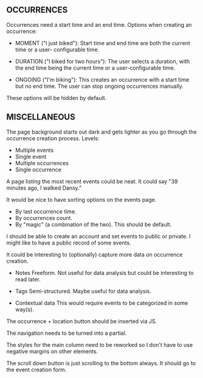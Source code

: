 OCCURRENCES
-----------

Occurrences need a start time and an end time. Options when creating
an occurrence:

  - MOMENT ("I just biked"):
    Start time and end time are both the current time or a user-
    configurable time.

  - DURATION ("I biked for two hours"):
    The user selects a duration, with the end time being the current
    time or a user-configurable time.

  - ONGOING ("I'm biking"):
    This creates an occurrence with a start time but no end time. The
    user can stop ongoing occurrences manually.

These options will be hidden by default.



MISCELLANEOUS
-------------

The page background starts out dark and gets lighter as you go
through the occurrence creation process. Levels:

  - Multiple events
  - Single event
  - Multiple occurrences
  - Single occurrence

A page listing the most recent events could be neat. It could say "39
minutes ago, I walked Dansy."

It would be nice to have sorting options on the events page.

  - By last occurrence time.
  - By occurrences count.
  - By "magic" (a combination of the two). This should be default.
  
I should be able to create an account and set events to public or
private. I might like to have a public record of some events.

It could be interesting to (optionally) capture more data on
occurrence creation.

  - Notes
    Freeform. Not useful for data analysis but could be interesting
    to read later.

  - Tags
    Semi-structured. Maybe useful for data analysis.

  - Contextual data
    This would require events to be categorized in some way(s).

The occurrence + location button should be inserted via JS.

The navigation needs to be turned into a partial.

The styles for the main column need to be reworked so I don't have to
use negative margins on other elements.

The scroll down button is just scrolling to the bottom always. It should go to the event creation form.

